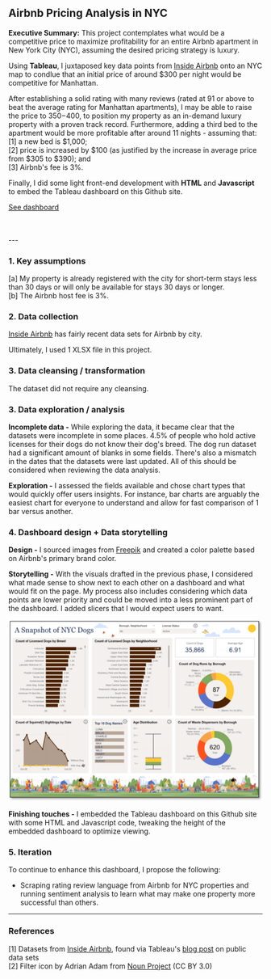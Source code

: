 ## Airbnb Pricing Analysis in NYC

**Executive Summary:** This project contemplates what would be a competitive price to maximize profitability for an entire Airbnb apartment in New York City (NYC), assuming the desired pricing strategy is luxury.

Using **Tableau**, I juxtaposed key data points from [Inside Airbnb](https://insideairbnb.com/new-york-city/) onto an NYC map to condlue that an initial price of around $300 per night would be competitive for Manhattan.   

After establishing a solid rating with many reviews (rated at 91 or above to beat the average rating for Manhattan apartments), I may be able to raise the price to $350-$400, to position my property as an in-demand luxury property with a proven track record.  Furthermore, adding a third bed to the apartment would be more profitable after around 11 nights - assuming that:
[1] a new bed is $1,000;
<br>[2] price is increased by $100 (as justified by the increase in average price from $305 to $390); and 
<br>[3] Airbnb's fee is 3%.

Finally, I did some light front-end development with **HTML** and **Javascript** to embed the Tableau dashboard on this Github site.

[See dashboard](/airbnbIndex.html)

<br>
<br>
---

### 1. Key assumptions

[a] My property is already registered with the city for short-term stays less than 30 days or will only be available for stays 30 days or longer.
<br>[b] The Airbnb host fee is 3%.

### 2. Data collection

[Inside Airbnb](https://insideairbnb.com) has fairly recent data sets for Airbnb by city.

Ultimately, I used 1 XLSX file in this project.

### 3. Data cleansing / transformation

The dataset did not require any cleansing.  

### 3. Data exploration / analysis

**Incomplete data -** While exploring the data, it became clear that the datasets were incomplete in some places. 4.5% of people who hold active licenses for their dogs do not know their dog's breed.  The dog run dataset had a significant amount of blanks in some fields.  There's also a mismatch in the dates that the datasets were last updated.  All of this should be considered when reviewing the data analysis.

**Exploration -** I assessed the fields available and chose chart types that would quickly offer users insights.  For instance, bar charts are arguably the easiest chart for everyone to understand and allow for fast comparison of 1 bar versus another.

### 4. Dashboard design + Data storytelling

**Design -** I sourced images from [Freepik](https://www.freepik.com) and created a color palette based on Airbnb's primary brand color.

**Storytelling -** With the visuals drafted in the previous phase, I considered what made sense to show next to each other on a dashboard and what would fit on the page.  My process also includes considering which data points are lower priority and could be moved into a less prominent part of the dashboard.  I added slicers that I would expect users to want.

<img src="images/nycdogsscreenshot.png?raw=true"/>

**Finishing touches -** I embedded the Tableau dashboard on this Github site with some HTML and Javascript code, tweaking the height of the embedded dashboard to optimize viewing.

### 5. Iteration

To continue to enhance this dashboard, I propose the following:
- Scraping rating review language from Airbnb for NYC properties and running sentiment analysis to learn what may make one property more successful than others.

---

### References

[1] Datasets from [Inside Airbnb](https://insideairbnb.com/new-york-city/), found via Tableau's [blog post](https://www.tableau.com/blog/how-to-find-sources-for-public-data-sets) on public data sets
<br>[2] Filter icon by Adrian Adam from [Noun Project](https://thenounproject.com/browse/icons/term/filter/) (CC BY 3.0)
